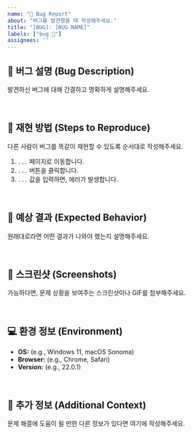 ```yaml
---
name: "🐛 Bug Report"
about: "버그를 발견했을 때 작성해주세요."
title: "[BUG]: [BUG NAME]"
labels: ["bug 🐛"]
assignees: ''
---
```


## 🐛 버그 설명 (Bug Description)
발견하신 버그에 대해 간결하고 명확하게 설명해주세요.

<br>

## 🔁 재현 방법 (Steps to Reproduce)
다른 사람이 버그를 똑같이 재현할 수 있도록 순서대로 작성해주세요.
1. `...` 페이지로 이동합니다.
2. `...` 버튼을 클릭합니다.
3. `...` 값을 입력하면, 에러가 발생합니다.

<br>

## 🎯 예상 결과 (Expected Behavior)
원래대로라면 어떤 결과가 나와야 했는지 설명해주세요.

<br>

## 📸 스크린샷 (Screenshots)
가능하다면, 문제 상황을 보여주는 스크린샷이나 GIF를 첨부해주세요.

<br>

## 💻 환경 정보 (Environment)
- **OS:** (e.g., Windows 11, macOS Sonoma)
- **Browser:** (e.g., Chrome, Safari)
- **Version:** (e.g., 22.0.1)

<br>

## 📝 추가 정보 (Additional Context)
문제 해결에 도움이 될 만한 다른 정보가 있다면 여기에 작성해주세요.
